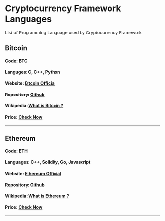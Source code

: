 # Cryptocurrency Framework Languages
List of Programming Language used by Cryptocurrency Framework

## Bitcoin
#### Code: BTC
#### Languges: C, C++, Python
#### Website: [Bitcoin Official](https://bitcoin.org/)
#### Repository: [Github](https://github.com/bitcoin)
#### Wikipedia: [What is Bitcoin ?](https://en.wikipedia.org/wiki/Bitcoin)
#### Price: [Check Now](https://coinmarketcap.com/currencies/bitcoin/)
---
## Ethereum
#### Code: ETH
#### Languages: C++, Solidity, Go, Javascript
#### Website: [Ethereum Official](https://ethereum.org/en/)
#### Repository: [Github](https://github.com/ethereum)
#### Wikipedia:  [What is Ethereum ?](https://github.com/ethereum)
#### Price: [Check Now](https://coinmarketcap.com/currencies/ethereum/)
---